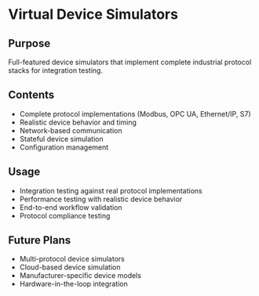 # Virtual Device Simulators

## Purpose
Full-featured device simulators that implement complete industrial protocol stacks for integration testing.

## Contents
- Complete protocol implementations (Modbus, OPC UA, Ethernet/IP, S7)
- Realistic device behavior and timing
- Network-based communication
- Stateful device simulation
- Configuration management

## Usage
- Integration testing against real protocol implementations
- Performance testing with realistic device behavior
- End-to-end workflow validation
- Protocol compliance testing

## Future Plans
- Multi-protocol device simulators
- Cloud-based device simulation
- Manufacturer-specific device models
- Hardware-in-the-loop integration